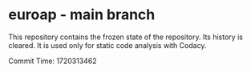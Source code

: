 # euroap - main branch

This repository contains the frozen state of the repository.
Its history is cleared. It is used only for static code
analysis with Codacy.

Commit Time: 1720313462